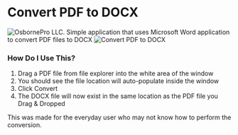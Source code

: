 # Convert PDF to DOCX
![OsbornePro LLC.](https://raw.githubusercontent.com/tobor88/OsbornePro-The-Blue-Team-PowerShell-Security-Package/master/WEF%20Application/WEF/WEF/wwwroot/images/Logo.png)
Simple application that uses Microsoft Word application to convert PDF files to DOCX
![Convert PDF to DOCX](https://raw.githubusercontent.com/OsbornePro/Convert-PDF-to-DOCX/main/ConvertPDFtoDOCXimage.png)

### How Do I Use This?
1. Drag a PDF file from file explorer into the white area of the window
2. You should see the file location will auto-populate inside the window
3. Click Convert
4. The DOCX file will now exist in the same location as the PDF file you Drag & Dropped

This was made for the everyday user who may not know how to perform the conversion.
